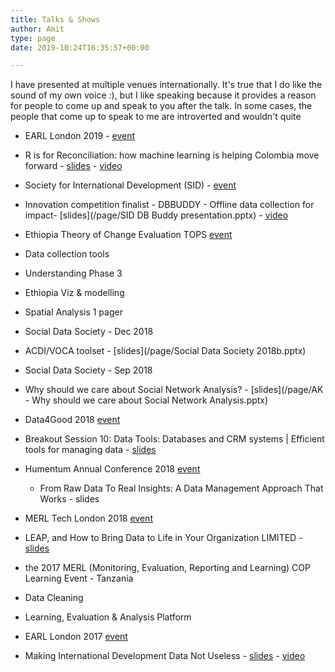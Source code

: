 ```yaml
---
title: Talks & Shows
author: Amit
type: page
date: 2019-10:24T16:35:57+00:00

---
```


I have presented at multiple venues internationally. It's true that I do like the sound of my own voice :), but I like speaking because it provides a reason for people to come up and speak to you after the talk. In some cases, the people that come up to speak to me are introverted and wouldn't quite 

 - EARL London 2019 - [event](https://earlconf.com/) 
  - R is for Reconciliation: how machine learning is helping Colombia move forward -  [slides](https://earlconf.com/assets/slides/Thurs%2012%20Sept/Session%201/Amit%20Kohli.pptx) - [video](https://www.youtube.com/watch?v=j2Vr26vIbnY)

 - Society for International Development (SID) - [event](https://sidw.org/2019-sid-w-innovation-competition)
  - Innovation competition finalist - DBBUDDY - Offline data collection for impact- [slides](/page/SID DB Buddy presentation.pptx) - [video](https://youtu.be/Nb5yL3bihAA)
 

 - Ethiopia Theory of Change Evaluation TOPS [event](https://www.acdivoca.org/theory-of-change-adaptive-learning-and-validation-conference-workshop/)
  - Data collection tools
  - Understanding Phase 3
  - Ethiopia Viz & modelling
  - Spatial Analysis 1 pager 

 - Social Data Society - Dec 2018 
  - ACDI/VOCA toolset - [slides](/page/Social Data Society 2018b.pptx)
 
 - Social Data Society - Sep 2018 
  - Why should we care about Social Network Analysis? - [slides](/page/AK - Why should we care about Social Network Analysis.pptx)
 
 - Data4Good 2018 [event](https://www.data4goodconf.org.uk/) 
  - Breakout Session 10: Data Tools: Databases and CRM systems | Efficient tools for managing data - [slides](https://www.data4goodconf.org.uk/s/Data-Tools-presentation.PDF)
 
 - Humentum Annual Conference 2018 [event](https://www.humentum.org/sites/default/files/Full%20agenda%20single%20pages_0.pdf)
   - From Raw Data To Real Insights: A Data Management Approach That Works - slides
 
 - MERL Tech London 2018 [event](http://merltech.org/merl-tech-london-2018-agenda/)
  - LEAP, and How to Bring Data to Life in Your Organization LIMITED -  [slides](https://static.sched.com/hosted_files/merltechlondon2018/29/MERL%20TECH%202018_ACDIVOCA-final.pptx)
 
 - the 2017 MERL (Monitoring, Evaluation, Reporting and Learning) COP Learning Event - Tanzania
  - Data Cleaning 
  - Learning, Evaluation & Analysis Platform
 
 - EARL London 2017 [event](https://earlconf.com/2017/london/)
  - Making International Development Data Not Useless - [slides](https://slides.com/amitkohli/earl)  - [video](https://www.youtube.com/watch?v=vxIVs7VtRFY)
